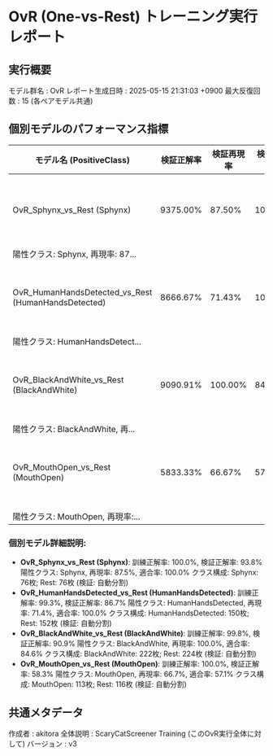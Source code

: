 # OvR (One-vs-Rest) トレーニング実行レポート

## 実行概要
モデル群名         : OvR
レポート生成日時   : 2025-05-15 21:31:03 +0900
最大反復回数     : 15 (各ペアモデル共通)
## 個別モデルのパフォーマンス指標
| モデル名 (PositiveClass) | 検証正解率 | 検証再現率 | 検証適合率 | 説明 |
|--------------------------|--------------|--------------|--------------|------|
| OvR_Sphynx_vs_Rest (Sphynx) | 9375.00% | 87.50% | 100.00% | 訓練正解率: 100.0%, 検証正解率: 93.8%
陽性クラス: Sphynx, 再現率: 87... |
| OvR_HumanHandsDetected_vs_Rest (HumanHandsDetected) | 8666.67% | 71.43% | 100.00% | 訓練正解率: 99.3%, 検証正解率: 86.7%
陽性クラス: HumanHandsDetect... |
| OvR_BlackAndWhite_vs_Rest (BlackAndWhite) | 9090.91% | 100.00% | 84.62% | 訓練正解率: 99.8%, 検証正解率: 90.9%
陽性クラス: BlackAndWhite, 再... |
| OvR_MouthOpen_vs_Rest (MouthOpen) | 5833.33% | 66.67% | 57.14% | 訓練正解率: 100.0%, 検証正解率: 58.3%
陽性クラス: MouthOpen, 再現率:... |


### 個別モデル詳細説明:
- **OvR_Sphynx_vs_Rest (Sphynx)**: 訓練正解率: 100.0%, 検証正解率: 93.8%
陽性クラス: Sphynx, 再現率: 87.5%, 適合率: 100.0%
クラス構成: Sphynx: 76枚; Rest: 76枚
(検証: 自動分割)
- **OvR_HumanHandsDetected_vs_Rest (HumanHandsDetected)**: 訓練正解率: 99.3%, 検証正解率: 86.7%
陽性クラス: HumanHandsDetected, 再現率: 71.4%, 適合率: 100.0%
クラス構成: HumanHandsDetected: 150枚; Rest: 152枚
(検証: 自動分割)
- **OvR_BlackAndWhite_vs_Rest (BlackAndWhite)**: 訓練正解率: 99.8%, 検証正解率: 90.9%
陽性クラス: BlackAndWhite, 再現率: 100.0%, 適合率: 84.6%
クラス構成: BlackAndWhite: 222枚; Rest: 224枚
(検証: 自動分割)
- **OvR_MouthOpen_vs_Rest (MouthOpen)**: 訓練正解率: 100.0%, 検証正解率: 58.3%
陽性クラス: MouthOpen, 再現率: 66.7%, 適合率: 57.1%
クラス構成: MouthOpen: 113枚; Rest: 116枚
(検証: 自動分割)

## 共通メタデータ
作成者            : akitora
全体説明          : ScaryCatScreener Training (このOvR実行全体に対して)
バージョン        : v3